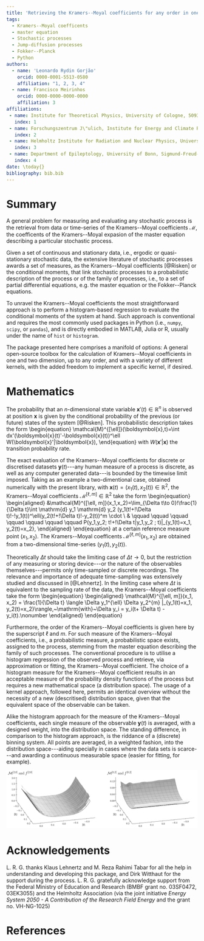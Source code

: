 ```yaml
---
title: 'Retrieving the Kramers--Moyal coefficients for any order in one and two-dimensinal systems'
tags:
  - Kramers--Moyal coefficents
  - master equation
  - Stochastic processes
  - Jump-diffusion processes
  - Fokker--Planck
  - Python
authors:
  - name: 'Leonardo Rydin Gorjão'
    orcid: 0000-0001-5513-0580
    affiliation: "1, 2, 3, 4"
  - name: Francisco Meirinhos
    orcid: 0000-0000-0000-0000
    affiliation: 3
affiliations:
 - name: Institute for Theoretical Physics, University of Cologne, 50937~K\"oln, Germany
   index: 1
 - name: Forschungszentrum J\"ulich, Institute for Energy and Climate Research - Systems Analysis and Technology Evaluation (IEK-STE), 52428~J\"ulich, Germany
   index: 2
 - name: Helmholtz Institute for Radiation and Nuclear Physics, University of Bonn, Nussallee~14--16, 53115~Bonn, Germany
   index: 3
 - name: Department of Epileptology, University of Bonn, Sigmund-Freud-Straße 25, 53105 Bonn, Germany
   index: 4
date: \today{}
bibliography: bib.bib
---
```


# Summary

A general problem for measuring and evaluating any stochastic process is the retrieval from data or time-series of the Kramers--Moyal coefficients $\mathcal{M}$, the coefficents of the Kramers--Moyal expasion of the master equation describing a particular stochastic process.

Given a set of continuous and stationary data, i.e., ergodic or quasi-stationary stochastic data, the extensive literature of stochastic processes awards a set of measures, as the Kramers--Moyal coefficients [@Risken] or the conditional moments, that link stochastic processes to a probabilistic description of the process or of the family of processes, i.e., to a set of partial differential equations, e.g. the master equation or the Fokker--Planck equations.

To unravel the Kramers--Moyal coefficients the most straightforward approach is to perform a histogram-based regression to evaluate the conditional moments of the system at hand.
Such approach is conventional and requires the most commonly used packages in Python (i.e., `numpy`,  `scipy`, or `pandas`), and is directly embodied in MATLAB, Julia or R, usually under the name of `hist` or `histogram`.

The package presented here comprises a manifold of options: A general open-source toolbox for the calculation of Kramers--Moyal coefficients in one and two dimension, up to any order, and with a variety of different kernels, with the added freedom to implement a specific kernel, if desired.

# Mathematics


The probability that an $n$-dimensional state variable $\boldsymbol{x}'(t)\in\mathbb{R}^n$ is observed at position $\boldsymbol{x}$ is given by the conditional probability of the previous (or future) states of the system [@Risken].
This probabilistic description takes the form
\begin{equation}
\mathcal{M}^{[\ell]}(\boldsymbol{x},t)=\int  dx'(\boldsymbol{x}(t)'-\boldsymbol{x}(t))^\ell W(\boldsymbol{x}'|\boldsymbol{x}),
\end{equation}
with $W(\boldsymbol{x}'|\boldsymbol{x})$ the transition probability rate.

The exact evaluation of the Kramers--Moyal coefficients for discrete or discretised datasets $\boldsymbol{y}(t)$---any human measure of a process is discrete, as well as any computer generated data---is bounded by the timewise limit imposed.
Taking as an example a two-dimentional case, obtained numerically with the present library, with $\boldsymbol{x}(t)=(x_1(t),x_2(t))\in\mathbb{R}^{2}$, the Kramers--Moyal coefficients $\mathcal{M}^{[\ell, m]}\in\mathbb{R}^{2}$ take the form
\begin{equation}
\begin{aligned}
&\mathcal{M}^{[\ell, m]}(x_1,x_2)=\lim_{\Delta t\to 0}\!\frac{1}{\Delta t}\int \mathrm{d} y_1 \mathrm{d} y_2 (y_1(t\!+\!\Delta t)\!-\!y_1(t))^\ell(y_2(t\!+\!\Delta t)\!-y_2(t))^m \cdot \\
& \qquad \qquad \qquad \qquad \qquad \qquad \qquad P(y_1,y_2; t\!+\!\Delta t|y_1,y_2 ; t)|_{y_1(t)=x_1, y_2(t)=x_2},
\end{aligned}
\end{equation}
at a certain reference measure point $(x_1,x_2)$. The Kramers--Moyal coefficents $\mathcal{M}^{[\ell, m]}(x_1,x_2)$ are obtained from a two-dimensional time-series $(y_1(t),y_2(t))$.

Theoretically $\Delta t$ should take the limiting case of $\Delta t \to 0$, but the restriction of any measuring or storing device---or the nature of the observables themselves---permits only time-sampled or discrete recordings.
The relevance and importance of adequate time-sampling was extensively studied and discussed in [@Lehnertz].
In the limiting case where $\Delta t$ is equivalent to the sampling rate of the data, the Kramers--Moyal coefficients take the form
\begin{equation}
\begin{aligned}
\mathcal{M}^{[\ell, m]}(x_1, x_2) = \frac{1}{\Delta t} \langle \Delta y_1^{\ell} \Delta y_2^{m} |_{y_1(t)=x_1, y_2(t)=x_2}\rangle,~\mathrm{with}~\Delta y_i =  y_i(t+ \Delta t) - y_i(t).\nonumber
\end{aligned}
\end{equation}

Furthermore, the order of the Kramers--Moyal coefficients is given here by the superscript $\ell$ and $m$.
For such measure of the Kramers--Moyal coefficients, i.e., a probabilistic measure, a probabilistic space exists, assigned to the process, stemming from the master equation describing the family of such processes.
The conventional procedure is to utilise a histogram regression of the observed process and retrieve, via approximation or fitting, the Kramers--Moyal coefficient.
The choice of a histogram measure for the Kramers--Moyal coefficient results in an acceptable measure of the probability density functions of the process but requires a new mathematical space (a distribution space).
The usage of a kernel approach, followed here, permits an identical overview without the necessity of a new (descritised) distribution space, given that the equivalent space of the observable can be taken.

Alike the histogram approach for the measure of the Kramers--Moyal coefficients, each single measure of the observable $\boldsymbol{y}(t)$ is averaged, with a designed weight, into the distribution space.
The standing difference, in comparison to the histogram approach, is the riddance of a (discrete) binning system.
All points are averaged, in a weighted fashion, into the distribution space---aiding specially in cases where the data sets is scarce---and awarding a continuous measurable space (easier for fitting, for example).

![Two exemplary two-dimensional Kramers--Moyal coefficients calculated with a package using a $n\times n = 440\times 440$ array. Plotted as well are the theoretical surfaces according to [@Anvari]. An asymmetric two-dimentional Epanechnikov kernel with a bandwidth of $2$ was employed [@Epanechnikov].](figure.png)

# Acknowledgements
L. R. G. thanks Klaus Lehnertz and M. Reza Rahimi Tabar for all the help in understanding and developing this package, and Dirk Witthaut for the support during the process.
L. R. G. gratefully acknowledge support from the Federal Ministry of Education and Research (BMBF grant no. 03SF0472, 03EK3055) and the Helmholtz Association (via the joint initiative _Energy System 2050 - A Contribution of the Research Field Energy_ and the grant no. VH-NG-1025)

# References
